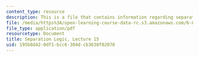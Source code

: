 ```yaml
---
content_type: resource
description: This is a file that contains information regarding separation logic.
file: /media/https%3A/open-learning-course-data-rc.s3.amazonaws.com/6-820-fundamentals-of-program-analysis-fall-2015/195b8d420df1bcc6304dcb3630f02070_MIT6_820F15_L15.pdf
file_type: application/pdf
resourcetype: Document
title: Separation Logic, Lecture 15
uid: 195b8d42-0df1-bcc6-304d-cb3630f02070
---
```

